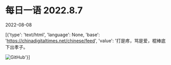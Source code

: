 # 每日一语 2022.8.7

2022-08-08

[{'type': 'text/html', 'language': None, 'base': 'https://chinadigitaltimes.net/chinese/feed', 'value': '打是疼，骂是爱，棍棒底下出孝子。

![GitHub](https://chinadigitaltimes.net/chinese/files/2022/08/8.7.jpg)'}]